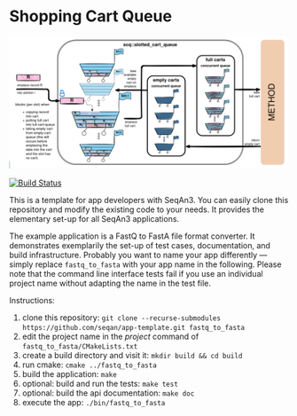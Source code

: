 # Shopping Cart Queue

![scq idea](./doc/shopping_cart.svg)

[![Build Status](https://github.com/seqan/app-template/workflows/App%20CI/badge.svg)](https://github.com/seqan/app-template/actions?query=branch%3Amaster+workflow%3A%22App+CI%22)

This is a template for app developers with SeqAn3.
You can easily clone this repository and modify the existing code to your needs.
It provides the elementary set-up for all SeqAn3 applications.

The example application is a FastQ to FastA file format converter.
It demonstrates exemplarily the set-up of test cases, documentation, and build infrastructure.
Probably you want to name your app differently — simply replace `fastq_to_fasta` with your app name in the following.
Please note that the command line interface tests fail if you use an individual project name without adapting the
name in the test file.

Instructions:
1. clone this repository: `git clone --recurse-submodules https://github.com/seqan/app-template.git fastq_to_fasta`
2. edit the project name in the *project* command of `fastq_to_fasta/CMakeLists.txt`
3. create a build directory and visit it: `mkdir build && cd build`
4. run cmake: `cmake ../fastq_to_fasta`
5. build the application: `make`
6. optional: build and run the tests: `make test`
7. optional: build the api documentation: `make doc`
8. execute the app: `./bin/fastq_to_fasta`
